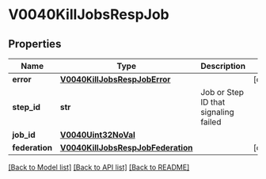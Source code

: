 # V0040KillJobsRespJob

## Properties
Name | Type | Description | Notes
------------ | ------------- | ------------- | -------------
**error** | [**V0040KillJobsRespJobError**](V0040KillJobsRespJobError.md) |  | [optional] 
**step_id** | **str** | Job or Step ID that signaling failed | 
**job_id** | [**V0040Uint32NoVal**](V0040Uint32NoVal.md) |  | 
**federation** | [**V0040KillJobsRespJobFederation**](V0040KillJobsRespJobFederation.md) |  | [optional] 

[[Back to Model list]](../README.md#documentation-for-models) [[Back to API list]](../README.md#documentation-for-api-endpoints) [[Back to README]](../README.md)


